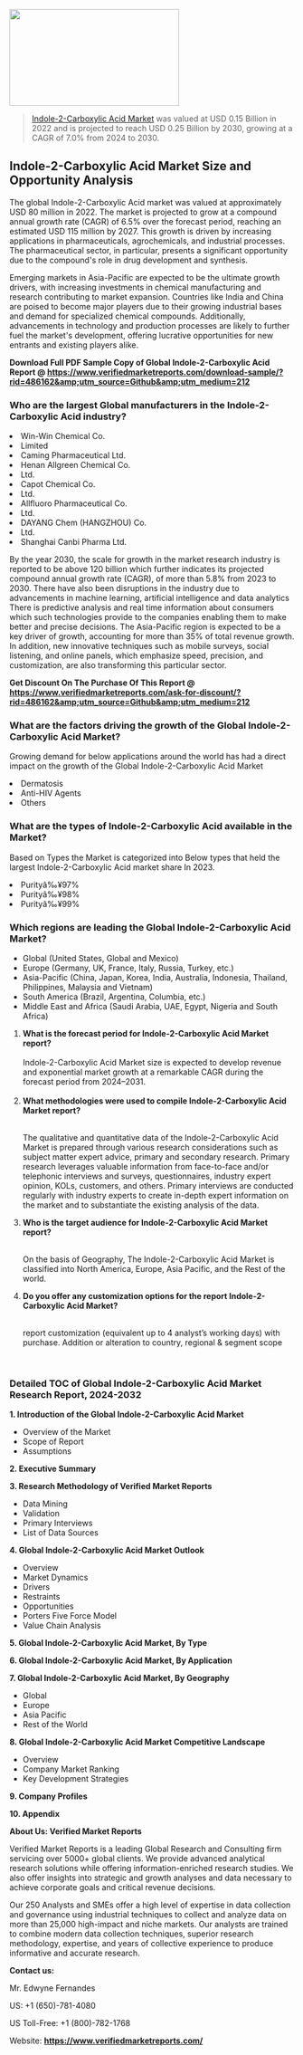 
<img src="https://ffe5etoiles.com/wp-content/uploads/2024/12/MST1-300x171.png" alt="" width="300" height="171" class="alignnone size-medium wp-image-20088" /><blockquote><p><p><a href="https://www.verifiedmarketreports.com/download-sample/?rid=486162&utm_source=Github&utm_medium=212" target="_blank">Indole-2-Carboxylic Acid Market</a> was valued at USD 0.15 Billion in 2022 and is projected to reach USD 0.25 Billion by 2030, growing at a CAGR of 7.0% from 2024 to 2030.</p></blockquote><p><h2>Indole-2-Carboxylic Acid Market Size and Opportunity Analysis</h2> <p>The global Indole-2-Carboxylic Acid market was valued at approximately USD 80 million in 2022. The market is projected to grow at a compound annual growth rate (CAGR) of 6.5% over the forecast period, reaching an estimated USD 115 million by 2027. This growth is driven by increasing applications in pharmaceuticals, agrochemicals, and industrial processes. The pharmaceutical sector, in particular, presents a significant opportunity due to the compound's role in drug development and synthesis.</p> <p>Emerging markets in Asia-Pacific are expected to be the ultimate growth drivers, with increasing investments in chemical manufacturing and research contributing to market expansion. Countries like India and China are poised to become major players due to their growing industrial bases and demand for specialized chemical compounds. Additionally, advancements in technology and production processes are likely to further fuel the market's development, offering lucrative opportunities for new entrants and existing players alike.</p> </p><p class=""><strong>Download Full PDF Sample Copy of Global Indole-2-Carboxylic Acid Report @ <a href="https://www.verifiedmarketreports.com/download-sample/?rid=486162&amp;utm_source=Github&amp;utm_medium=212" target="_blank">https://www.verifiedmarketreports.com/download-sample/?rid=486162&amp;utm_source=Github&amp;utm_medium=212</a></strong></p><h3 id="" class="">Who are the largest Global manufacturers in the Indole-2-Carboxylic Acid industry?</h3><p><li>Win-Win Chemical Co.</li><li> Limited</li><li> Caming Pharmaceutical Ltd.</li><li> Henan Allgreen Chemical Co.</li><li> Ltd.</li><li> Capot Chemical Co.</li><li>Ltd.</li><li> Allfluoro Pharmaceutical Co.</li><li> Ltd.</li><li> DAYANG Chem (HANGZHOU) Co.</li><li> Ltd.</li><li> Shanghai Canbi Pharma Ltd.</li></p><div class=""><div class="" dir="" data-message-author-role="" data-message-id="" data-message-model-slug=""><div class=""><div class=""><div class=""><div class="" dir="" data-message-author-role="" data-message-id="" data-message-model-slug=""><div class=""><div class=""><p>By the year 2030, the scale for growth in the market research industry is reported to be above 120 billion which further indicates its projected compound annual growth rate (CAGR), of more than 5.8% from 2023 to 2030. There have also been disruptions in the industry due to advancements in machine learning, artificial intelligence and data analytics There is predictive analysis and real time information about consumers which such technologies provide to the companies enabling them to make better and precise decisions. The Asia-Pacific region is expected to be a key driver of growth, accounting for more than 35% of total revenue growth. In addition, new innovative techniques such as mobile surveys, social listening, and online panels, which emphasize speed, precision, and customization, are also transforming this particular sector.</p><p><strong>Get Discount On The Purchase Of This Report @&nbsp; <a href="https://www.verifiedmarketreports.com/ask-for-discount/?rid=486162&amp;utm_source=Github&amp;utm_medium=212" target="_blank">https://www.verifiedmarketreports.com/ask-for-discount/?rid=486162&amp;utm_source=Github&amp;utm_medium=212</a></strong></p></div></div></div></div></div></div></div></div><h3 id="" class="">What are the factors driving the growth of the Global Indole-2-Carboxylic Acid Market?</h3><p id="" class="">Growing demand for below applications around the world has had a direct impact on the growth of the Global Indole-2-Carboxylic Acid Market</p><p id="" class=""><li>Dermatosis</li><li> Anti-HIV Agents</li><li> Others</li></p><h3 id="" class="">What are the types of Indole-2-Carboxylic Acid available in the Market?</h3><p id="" class="">Based on Types the Market is categorized into Below types that held the largest Indole-2-Carboxylic Acid market share In 2023.</p><p id="" class=""><li>Purityâ‰¥97%</li><li> Purityâ‰¥98%</li><li> Purityâ‰¥99%</li></p><h3 id="" class="">Which regions are leading the Global Indole-2-Carboxylic Acid Market?</h3><ul><li>Global (United States, Global and Mexico)</li><li>Europe (Germany, UK, France, Italy, Russia, Turkey, etc.)</li><li>Asia-Pacific (China, Japan, Korea, India, Australia, Indonesia, Thailand, Philippines, Malaysia and Vietnam)</li><li>South America (Brazil, Argentina, Columbia, etc.)</li><li>Middle East and Africa (Saudi Arabia, UAE, Egypt, Nigeria and South Africa)</li></ul><p><ol><li><strong>What is the forecast period for Indole-2-Carboxylic Acid Market report?<br /></strong><br /><span data-sheets-root="1" data-sheets-value="{&quot;1&quot;:2,&quot;2&quot;:&quot;XXXX size is expected to develop revenue and exponential market growth at a remarkable CAGR during the forecast period from 2024&ndash;2030.&quot;}" data-sheets-userformat="{&quot;2&quot;:12674,&quot;4&quot;:{&quot;1&quot;:2,&quot;2&quot;:16776960},&quot;10&quot;:2,&quot;11&quot;:0,&quot;15&quot;:&quot;Arial&quot;,&quot;16&quot;:12}">Indole-2-Carboxylic Acid Market size is expected to develop revenue and exponential market growth at a remarkable CAGR during the forecast period from 2024&ndash;2031.</span><br /><br /></li><li><strong>What methodologies were used to compile Indole-2-Carboxylic Acid Market report?<br /><br /></strong><p>The qualitative and quantitative data of the&nbsp;Indole-2-Carboxylic Acid Market is prepared through various research considerations such as subject matter expert advice, primary and secondary research. Primary research leverages valuable information from face-to-face and/or telephonic interviews and surveys, questionnaires, industry expert opinion, KOLs, customers, and others. Primary interviews are conducted regularly with industry experts to create in-depth expert information on the market and to substantiate the existing analysis of the data.&nbsp;</p></li><li><strong>Who is the target audience for Indole-2-Carboxylic Acid Market report?<br /><br /></strong><p>On the basis of Geography, The&nbsp;Indole-2-Carboxylic Acid Market is classified into North America, Europe, Asia Pacific, and the Rest of the world.</p></li><li><strong>Do you offer any customization options for the report Indole-2-Carboxylic Acid Market?<br /><br /></strong><p>report customization (equivalent up to 4 analyst&rsquo;s working days) with purchase. Addition or alteration to country, regional &amp; segment scope</p><p>&nbsp;</p></li></ol></p><h3 id="" class="">Detailed TOC of Global Indole-2-Carboxylic Acid Market Research Report, 2024-2032</h3><p id="" class=""><strong>1. Introduction of the Global Indole-2-Carboxylic Acid Market</strong></p><ul><li>Overview of the Market</li><li>Scope of Report</li><li>Assumptions</li></ul><p id="" class=""><strong>2. Executive Summary</strong></p><p id="" class=""><strong>3. Research Methodology of&nbsp;Verified Market Reports</strong></p><ul><li>Data Mining</li><li>Validation</li><li>Primary Interviews</li><li>List of Data Sources</li></ul><p id="" class=""><strong>4. Global Indole-2-Carboxylic Acid Market Outlook</strong></p><ul><li>Overview</li><li>Market Dynamics</li><li>Drivers</li><li>Restraints</li><li>Opportunities</li><li>Porters Five Force Model</li><li>Value Chain Analysis</li></ul><p id="" class=""><strong>5. Global Indole-2-Carboxylic Acid Market, By&nbsp;Type</strong></p><p id="" class=""><strong>6. Global Indole-2-Carboxylic Acid Market, By Application</strong></p><p id="" class=""><strong>7. Global Indole-2-Carboxylic Acid Market, By Geography</strong></p><ul><li>Global</li><li>Europe</li><li>Asia Pacific</li><li>Rest of the World</li></ul><p id="" class=""><strong>8. Global Indole-2-Carboxylic Acid Market Competitive Landscape</strong></p><ul><li>Overview</li><li>Company Market Ranking</li><li>Key Development Strategies</li></ul><p id="" class=""><strong>9. Company Profiles</strong></p><p id="" class=""><strong>10. Appendix</strong></p><p id="" class=""><strong>About Us: Verified Market Reports</strong></p><p id="" class="">Verified Market Reports is a leading Global Research and Consulting firm servicing over 5000+ global clients. We provide advanced analytical research solutions while offering information-enriched research studies. We also offer insights into strategic and growth analyses and data necessary to achieve corporate goals and critical revenue decisions.</p><p id="" class="">Our 250 Analysts and SMEs offer a high level of expertise in data collection and governance using industrial techniques to collect and analyze data on more than 25,000 high-impact and niche markets. Our analysts are trained to combine modern data collection techniques, superior research methodology, expertise, and years of collective experience to produce informative and accurate research.</p><p id="" class=""><strong>Contact us:</strong></p><p id="" class="">Mr. Edwyne Fernandes</p><p id="" class="">US: +1 (650)-781-4080</p><p id="" class="">US Toll-Free: +1 (800)-782-1768</p><p id="" class="">Website: <a target="" data-test-app-aware-link=""><strong>https://www.verifiedmarketreports.com/</strong></a></p>

